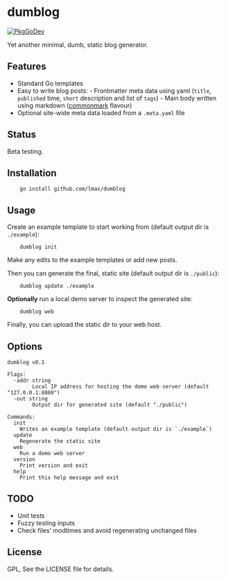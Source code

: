 # dumblog
[![PkgGoDev](https://pkg.go.dev/badge/github.com/lmas/dumblog)](https://pkg.go.dev/github.com/lmas/dumblog)

Yet another minimal, dumb, static blog generator.

## Features

- Standard Go templates
- Easy to write blog posts:
        - Frontmatter meta data using yaml (`title`, `published` time, `short` description and list of `tags`)
        - Main body written using markdown ([commonmark](https://commonmark.org/help/) flavour)
- Optional site-wide meta data loaded from a `.meta.yaml` file

## Status

Beta testing.

## Installation

        go install github.com/lmas/dumblog

## Usage

Create an example template to start working from (default output dir is `./example`):

        dumblog init

Make any edits to the example templates or add new posts.

Then you can generate the final, static site (default output dir is `./public`):

        dumblog update ./example

**Optionally** run a local demo server to inspect the generated site:

        dumblog web

Finally, you can upload the static dir to your web host.

## Options

```
dumblog v0.1

Flags:
  -addr string
    	Local IP address for hosting the demo web server (default "127.0.0.1:8080")
  -out string
    	Output dir for generated site (default "./public")

Commands:
  init
  	Writes an example template (default output dir is `./example`)
  update
  	Regenerate the static site
  web
  	Run a demo web server
  version
  	Print version and exit
  help
  	Print this help message and exit
```

## TODO

- Unit tests
- Fuzzy testing inputs
- Check files' modtimes and avoid regenerating unchanged files

## License

GPL, See the LICENSE file for details.
